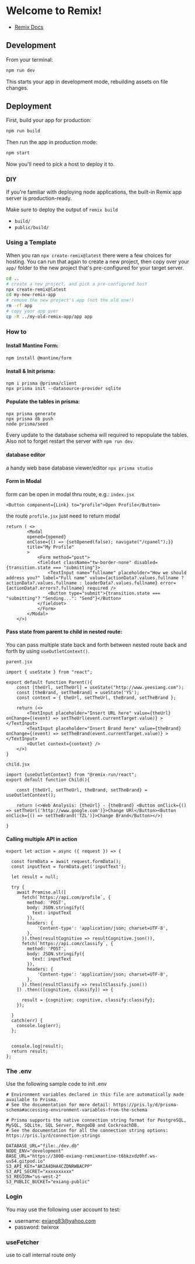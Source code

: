 # Welcome to Remix!

- [Remix Docs](https://remix.run/docs)

## Development

From your terminal:

```sh
npm run dev
```

This starts your app in development mode, rebuilding assets on file changes.

## Deployment

First, build your app for production:

```sh
npm run build
```

Then run the app in production mode:

```sh
npm start
```

Now you'll need to pick a host to deploy it to.

### DIY

If you're familiar with deploying node applications, the built-in Remix app server is production-ready.

Make sure to deploy the output of `remix build`

- `build/`
- `public/build/`

### Using a Template

When you ran `npx create-remix@latest` there were a few choices for hosting. You can run that again to create a new project, then copy over your `app/` folder to the new project that's pre-configured for your target server.

```sh
cd ..
# create a new project, and pick a pre-configured host
npx create-remix@latest
cd my-new-remix-app
# remove the new project's app (not the old one!)
rm -rf app
# copy your app over
cp -R ../my-old-remix-app/app app
```


### How to
#### Install Mantine Form:
```
npm install @mantine/form 
```

#### Install & Init prisma:
```
npm i prisma @prisma/client
npx prisma init --datasource-provider sqlite
```

#### Populate the tables in prisma:
```
npx prisma generate
npx prisma db push
node prisma/seed
```

Every update to the database schema will required to repopulate the tables. Also not to forget restart the server with `npm run dev`.

#### database editor
a handy web base database viewer/editor
`npx prisma studio`

#### Form in Modal
form can be open in modal thru route, e.g.: `index.jsx`
```
<Button component={Link} to="profile">Open Profile</Button>
```

the route `profile.jsx` just need to return modal
```
return ( <>
        <Modal
        opened={opened}
        onClose={() => {setOpened(false); navigate("/cpanel");}}
        title="My Profile"
        >
            <Form method="post">
            <fieldset className="tw-border-none" disabled={transition.state === "submitting"}>
                <TextInput name="fullname" placeholder="How we should address you?" label="Full name" value={actionData?.values.fullname ?actionData?.values.fullname : loaderData?.values.fullname} error={actionData?.errors?.fullname} required />
                <Button type="submit">{transition.state === "submitting"? "Sending...": "Send"}</Button>
            </fieldset>
            </Form>
        </Modal>
    </>)
```

#### Pass state from parent to child in nested route:
You can pass multiple state back and forth between nested route back and forth by using `useOutletContext()`.

`parent.jsx`
```
import { useState } from "react";

export default function Parent(){
    const [theUrl, setTheUrl] = useState("http://www.yeesiang.com");
    const [theBrand, setTheBrand] = useState('YS');
    const context = { theUrl, setTheUrl, theBrand, setTheBrand };

    return (<>
        <TextInput placeholder="Insert URL here" value={theUrl} onChange={(event) => setTheUrl(event.currentTarget.value)} ></TextInput>
        <TextInput placeholder="Insert Brand here" value={theBrand} onChange={(event) => setTheBrand(event.currentTarget.value)} ></TextInput>
        <Outlet context={context} />
    </>)
}
```

`child.jsx`
```
import {useOutletContext} from "@remix-run/react";
export default function Child(){

    const {theUrl, setTheUrl, theBrand, setTheBrand} = useOutletContext();
    
    return (<>Web Analysis: {theUrl} - {theBrand} <Button onClick={() => setTheUrl('http://www.google.com')}>Change URl</Button><Button onClick={() => setTheBrand('TZL')}>Change Brand</Button></>)

}
```

#### Calling multiple API in action
```
export let action = async ({ request }) => {
  
  const formData = await request.formData();
  const inputText = formData.get('inputText');

  let result = null;

  try {
    await Promise.all([
      fetch(`https://api.com/profile`, {
        method: 'POST',
        body: JSON.stringify({
          text: inputText
        }),
        headers: {
            'Content-type': 'application/json; charset=UTF-8',
        },
      }).then(resultCognitive => resultCognitive.json()),
      fetch(`https://api.com/classify`, {
        method: 'POST',
        body: JSON.stringify({
          text: inputText
        }),
        headers: {
            'Content-type': 'application/json; charset=UTF-8',
        },
      }).then(resultClassify => resultClassify.json())
    ]) .then(([cognitive, classify]) => {

      result = {cognitive: cognitive, classify:classify};
    });
    
  }
  catch(err) {
    console.log(err);
  };


  console.log(result);
  return result;
};
```

### The .env
Use the following sample code to init .env
```
# Environment variables declared in this file are automatically made available to Prisma.
# See the documentation for more detail: https://pris.ly/d/prisma-schema#accessing-environment-variables-from-the-schema

# Prisma supports the native connection string format for PostgreSQL, MySQL, SQLite, SQL Server, MongoDB and CockroachDB.
# See the documentation for all the connection string options: https://pris.ly/d/connection-strings

DATABASE_URL="file:./dev.db"
NODE_ENV="development"
BASE_URL="https://3000-exiang-remixmantine-t6bkzxdz0hf.ws-us54.gitpod.io"
S3_API_KEY="AKIA4DHA4CZDNRWBACPP"
S3_API_SECRET="xxxxxxxxxx"
S3_REGION="us-west-2"
S3_PUBLIC_BUCKET="exiang-public"
```

### Login
You may use the following user account to test:

  * username: exiang83@yahoo.com
  * password: twixrox


### useFetcher
use to call internal route only